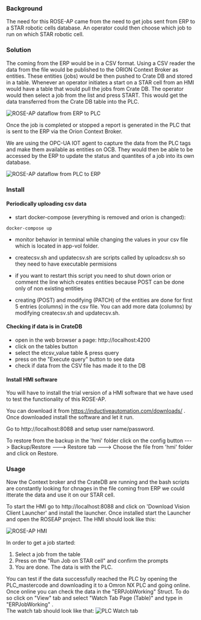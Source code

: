 ### Background
The need for this ROSE-AP came from the need to get jobs sent from ERP to a STAR robotic cells database. 
An operator could then choose which job to run on which STAR robotic cell. 

### Solution 
The coming from the ERP would be in a CSV format. Using a CSV reader the data from the file would be published
to the ORION Context Broker as entities. These entities (jobs) would be then pushed to Crate DB and stored in a table. 
Whenever an operator initiates a start on a STAR cell from an HMI would have a table that would pull the jobs from 
Crate DB. The operator would then select a job from the list and press START. This would get the data transferred from 
the Crate DB table into the PLC. 

![ROSE-AP dataflow from ERP to PLC](https://i.ibb.co/L1v669T/ROSE-AP-1.jpg) 

Once the job is completed or stopped a report is generated in the PLC that is sent to the ERP via the Orion Context Broker. 

We are using the OPC-UA IOT agent to capture the data from the PLC tags and make them available as entities on OCB. 
They would then be able to be accessed by the ERP to update the status and quantites of a job into its own database. 

![ROSE-AP dataflow from PLC to ERP](https://i.ibb.co/dDB91Bh/ROSE-AP-2.jpg)

### Install 

#### Periodically uploading csv data

- start docker-compose (everything is removed and orion is changed):
```
docker-compose up
```
- monitor behavior in terminal while changing the values in your csv file which is located in app-vol folder. 

- createcsv.sh and updatecsv.sh are scripts called by uploadcsv.sh so they need to have executable permisions

- if you want to restart this script you need to shut down orion or comment the line which creates entities because POST can be done only of non existing entities

- creating (POST) and modifying (PATCH) of the entities are done for first 5 entries (columns) in the csv file. You can add more data (columns) by modifying createcsv.sh and updatecsv.sh. 

#### Checking if data is in CrateDB

- open in the web browser a page: http://localhost:4200
- click on the tables button
- select the etcsv_value table & press query
- press on the "Execute query" button to see data
- check if data from the CSV file has made it to the DB

#### Install HMI software 

You will have to install the trial version of a HMI software that we have used to test the functionality of this ROSE-AP. 

You can download it from https://inductiveautomation.com/downloads/ . Once downloaded install the software and let it run. 

Go to http://localhost:8088 and setup user name/password. 

To restore from the backup in the 'hmi' folder click on the config button ---> Backup/Restore ---> Restore tab ---> Choose the file from 'hmi' folder and click on Restore.

### Usage

Now the Context broker and the CrateDB are running and the bash scripts are constantly looking for chnages in the file coming from ERP we could itterate the data and use it on our STAR cell. 

To start the HMI go to http://localhost:8088 and click on 'Download Vision Client Launcher' and install the launcher. 
Once installed start the Launcher and open the ROSEAP project.
The HMI should look like this: 

![ROSE-AP HMI](https://i.ibb.co/bmVYS4W/rose-ap-3.jpg)

In order to get a job started: 
1. Select a job from the table
2. Press on the "Run Job on STAR cell" and confirm the prompts
3. You are done. The data is with the PLC.

You can test if the data successfully reached the PLC by opening the PLC_mastercode and downloading it to a Omron NX PLC and going online.
Once online you can check the data in the "ERPJobWorking" Struct. 
To do so click on "View" tab and select "Watch Tab Page (Table)" and type in "ERPJobWorking" .  
The watch tab should look like that: 
![PLC Watch tab](https://i.ibb.co/pwd1vmB/rose-ap-4.jpg)